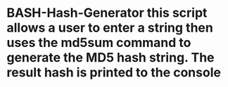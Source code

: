 # BASH-Hash-Generator this script allows a user to enter a string then uses the md5sum command to generate the MD5 hash string. The result hash is printed to the console
